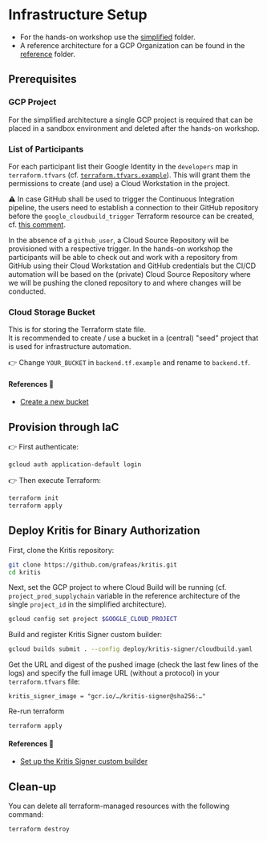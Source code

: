 # Infrastructure Setup

- For the hands-on workshop use the [simplified](simplified/) folder.
- A reference architecture for a GCP Organization can be found in the [reference](reference/) folder.

## Prerequisites

### GCP Project

For the simplified architecture a single GCP project is required that can be placed in a sandbox environment and deleted after the hands-on workshop.

### List of Participants

For each participant list their Google Identity in the `developers` map in `terraform.tfvars` (cf. [`terraform.tfvars.example`](./simplified/terraform.tfvars.example)).
This will grant them the permissions to create (and use) a Cloud Workstation in the project.

⚠️ In case GitHub shall be used to trigger the Continuous Integration pipeline, the users need to establish a connection to their GitHub repository before the `google_cloudbuild_trigger` Terraform resource can be created, cf. [this comment](./simplified/team/apps.tf#L15).

In the absence of a `github_user`, a Cloud Source Repository will be provisioned with a respective trigger.
In the hands-on workshop the participants will be able to check out and work with a repository from GitHub using their Cloud Workstation and GitHub credentials but the CI/CD automation will be based on the (private) Cloud Source Repository where we will be pushing the cloned repository to and where changes will be conducted.

### Cloud Storage Bucket

This is for storing the Terraform state file.  
It is recommended to create / use a bucket in a (central) "seed" project that is used for infrastructure automation.  

👉 Change `YOUR_BUCKET` in `backend.tf.example` and rename to `backend.tf`.

#### References 🔗

- [Create a new bucket](https://cloud.google.com/storage/docs/creating-buckets#create_a_new_bucket)

## Provision through IaC

👉 First authenticate:

```sh
gcloud auth application-default login
```

👉 Then execute Terraform:

```sh
terraform init
terraform apply
```

## Deploy Kritis for Binary Authorization

First, clone the Kritis repository:

```sh
git clone https://github.com/grafeas/kritis.git
cd kritis
```

Next, set the GCP project to where Cloud Build will be running (cf. `project_prod_supplychain` variable in the reference architecture of the single `project_id` in the simplified architecture).

```sh
gcloud config set project $GOOGLE_CLOUD_PROJECT
```

Build and register Kritis Signer custom builder:

```sh
gcloud builds submit . --config deploy/kritis-signer/cloudbuild.yaml
```

Get the URL and digest of the pushed image (check the last few lines of the logs) and specify the full image URL (without a protocol) in your `terraform.tfvars` file:

```
kritis_signer_image = "gcr.io/…/kritis-signer@sha256:…"
```

Re-run terraform
```
terraform apply
```

#### References 🔗

- [Set up the Kritis Signer custom builder](https://cloud.google.com/binary-authorization/docs/creating-attestations-kritis#set_up_the_kritis_signer_custom_builder)


## Clean-up

You can delete all terraform-managed resources with the following command:

```sh
terraform destroy
```
